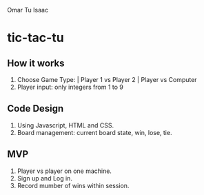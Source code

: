 Omar Tu Isaac

# tic-tac-tu

## How it works

1. Choose Game Type: | Player 1 vs Player 2 | Player vs Computer
2. Player input: only integers from 1 to 9

## Code Design

1. Using Javascript, HTML and CSS.
2. Board management: current board state, win, lose, tie.

## MVP

1. Player vs player on one machine.
2. Sign up and Log in.
3. Record mumber of wins within session.